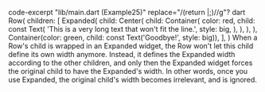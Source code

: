 code-excerpt "lib/main.dart (Example25)" replace="/(return |;)//g"?
dart
Row(
  children: [
    Expanded(
      child: Center(
        child: Container(
          color: red,
          child: const Text(
            'This is a very long text that won\'t fit the line.',
            style: big,
          ),
        ),
      ),
    ),
    Container(color: green, child: const Text('Goodbye!', style: big)),
  ],
)
When a Row's child is wrapped in an Expanded widget,
the Row won't let this child define its own width anymore.
Instead, it defines the Expanded width according to the
other children, and only then the Expanded widget forces
the original child to have the Expanded's width.
In other words, once you use Expanded,
the original child's width becomes irrelevant, and is ignored.
